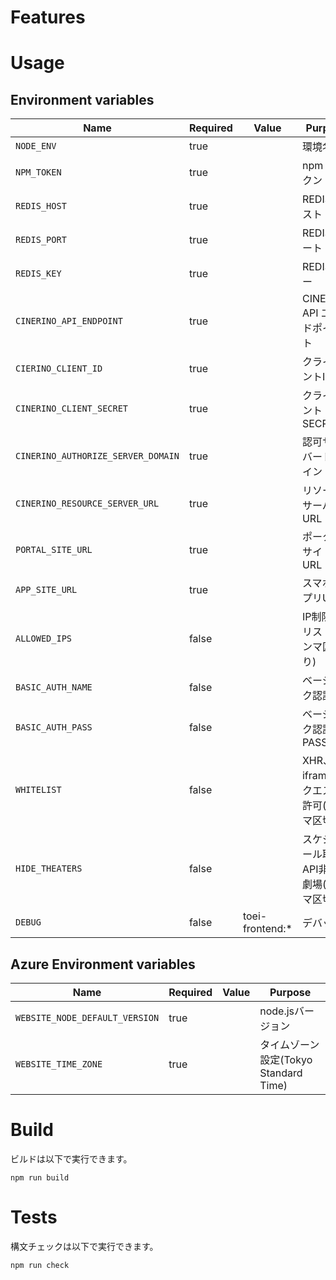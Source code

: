 # Features


# Usage

## Environment variables

| Name                                | Required | Value            | Purpose                                 |
|-------------------------------------|----------|------------------|-----------------------------------------|
| `NODE_ENV`                          | true     |                  | 環境名                                  |
| `NPM_TOKEN`                         | true     |                  | npm トークン                            |
| `REDIS_HOST`                        | true     |                  | REDISホスト                             |
| `REDIS_PORT`                        | true     |                  | REDISポート                             |
| `REDIS_KEY`                         | true     |                  | REDISキー                              |
| `CINERINO_API_ENDPOINT`             | true     |                  | CINERINO API エンドポイント              |
| `CIERINO_CLIENT_ID`                 | true     |                  | クライアントID                           |
| `CINERINO_CLIENT_SECRET`            | true     |                  | クライアントSECRET                       |
| `CINERINO_AUTHORIZE_SERVER_DOMAIN`  | true     |                  | 認可サーバードメイン                     |
| `CINERINO_RESOURCE_SERVER_URL`      | true     |                  | リソースサーバーURL                    |
| `PORTAL_SITE_URL`                   | true     |                  | ポータルサイトURL                        |
| `APP_SITE_URL`                      | true     |                  | スマホアプリURL                          |
| `ALLOWED_IPS`                       | false    |                  | IP制限IPリスト(カンマ区切り)              |
| `BASIC_AUTH_NAME`                   | false    |                  | ベーシック認証ID                         |
| `BASIC_AUTH_PASS`                   | false    |                  | ベーシック認証PASS                       |
| `WHITELIST`                         | false    |                  | XHR、iframeリクエスト許可(カンマ区切り)   |
| `HIDE_THEATERS`                     | false    |                  | スケジュール取得API非表示劇場(カンマ区切り)   |
| `DEBUG`                             | false    |  toei-frontend:* | デバッグ                                |

## Azure Environment variables

| Name                                | Required | Value            | Purpose                                 |
|-------------------------------------|----------|------------------|-----------------------------------------|
| `WEBSITE_NODE_DEFAULT_VERSION`      | true     |                  | node.jsバージョン                        |
| `WEBSITE_TIME_ZONE`                 | true     |                  | タイムゾーン設定(Tokyo Standard Time)     |


# Build

ビルドは以下で実行できます。

```shell
npm run build
```

# Tests

構文チェックは以下で実行できます。

```shell
npm run check
```

<!-- UIテストは以下で実行できます。

```shell
npm ui-test
``` -->

<!-- # JsDoc

```shell
npm run jsdoc
```

`jsdocを作成できます。./docsに出力されます。 -->
